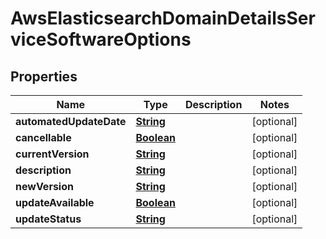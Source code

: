 

# AwsElasticsearchDomainDetailsServiceSoftwareOptions


## Properties

| Name | Type | Description | Notes |
|------------ | ------------- | ------------- | -------------|
|**automatedUpdateDate** | [**String**](String.md) |  |  [optional] |
|**cancellable** | [**Boolean**](Boolean.md) |  |  [optional] |
|**currentVersion** | [**String**](String.md) |  |  [optional] |
|**description** | [**String**](String.md) |  |  [optional] |
|**newVersion** | [**String**](String.md) |  |  [optional] |
|**updateAvailable** | [**Boolean**](Boolean.md) |  |  [optional] |
|**updateStatus** | [**String**](String.md) |  |  [optional] |



